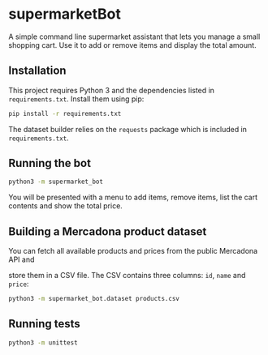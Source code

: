 # supermarketBot

A simple command line supermarket assistant that lets you manage a small shopping cart. Use it to add or remove items and display the total amount.


## Installation

This project requires Python 3 and the dependencies listed in
`requirements.txt`. Install them using pip:

```bash
pip install -r requirements.txt
```

The dataset builder relies on the `requests` package which is included in
`requirements.txt`.


## Running the bot

```bash
python3 -m supermarket_bot
```

You will be presented with a menu to add items, remove items, list the cart contents and show the total price.

## Building a Mercadona product dataset

You can fetch all available products and prices from the public Mercadona API and

store them in a CSV file. The CSV contains three columns: `id`, `name` and `price`:


```bash
python3 -m supermarket_bot.dataset products.csv
```

## Running tests

```bash
python3 -m unittest
```
